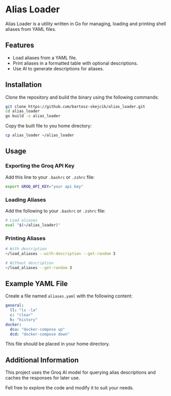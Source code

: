 # Alias Loader

Alias Loader is a utility written in Go for managing, loading and printing shell aliases from YAML files.

## Features

- Load aliases from a YAML file.
- Print aliases in a formatted table with optional descriptions.
- Use AI to generate descriptions for aliases.

## Installation

Clone the repository and build the binary using the following commands:

```bash
git clone https://github.com/bartosz-skejcik/alias_loader.git
cd alias_loader
go build -o alias_loader
```

Copy the built file to you home directory:

```bash
cp alias_loader ~/alias_loader
```

## Usage

### Exporting the Groq API Key

Add this line to your `.bashrc` or `.zshrc` file:

```bash
export GROQ_API_KEY="your api key"
```

### Loading Aliases

Add the following to your `.bashrc` or `.zshrc` file:

```bash
# Load aliases
eval "$(~/alias_loader)"
```

### Printing Aliases

```bash
# With description
~/load_aliases --with-description --get-random 3

# Without description
~/load_aliases --get-random 3
```

## Example YAML File

Create a file named `aliases.yaml` with the following content:

```yaml
general:
  ll: "ls -la"
  c: "clear"
  h: "history"
docker:
  dcu: "docker-compose up"
  dcd: "docker-compose down"
```

This file should be placed in your home directory.

## Additional Information

This project uses the Groq AI model for querying alias descriptions and caches the responses for later use.

Fell free to explore the code and modify it to suit your needs.

```

```
